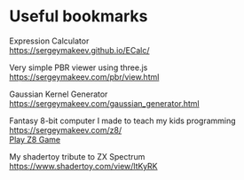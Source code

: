 # Useful bookmarks

Expression Calculator  
https://sergeymakeev.github.io/ECalc/

Very simple PBR viewer using three.js  
https://sergeymakeev.com/pbr/view.html

Gaussian Kernel Generator  
https://sergeymakeev.com/gaussian_generator.html

Fantasy 8-bit computer I made to teach my kids programming  
https://sergeymakeev.com/z8/  
[Play Z8 Game](https://sergeymakeev.com/z8/index.html?ls=z8_game&code=https://raw.githubusercontent.com/SergeyMakeev/z8/master/practice/game.z8)  

My shadertoy tribute to ZX Spectrum  
https://www.shadertoy.com/view/ltKyRK

